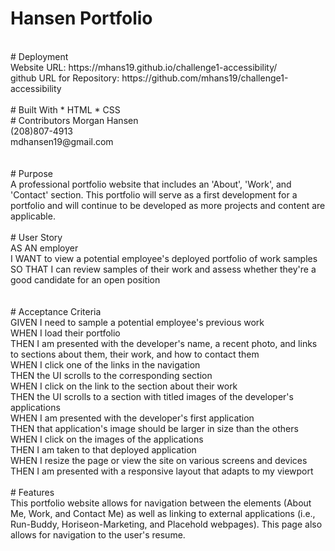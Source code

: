 # Hansen Portfolio <br>
<br>
# Deployment<br>
Website URL: https://mhans19.github.io/challenge1-accessibility/<br>
github URL for Repository: https://github.com/mhans19/challenge1-accessibility<br>
<br>
# Built With
* HTML
* CSS
<br>
# Contributors
Morgan Hansen <br>
(208)807-4913<br>
mdhansen19@gmail.com <br>
<br>
<br>
# Purpose<br>
A professional portfolio website that includes an 'About', 'Work', and 'Contact' section. This portfolio will serve as a first development for a portfolio and will continue to be developed as more projects and content are applicable.<br>
<br>
# User Story <br>
AS AN employer<br>
I WANT to view a potential employee's deployed portfolio of work samples<br>
SO THAT I can review samples of their work and assess whether they're a good candidate for an open position<br>
<br><br>
# Acceptance Criteria <br>
GIVEN I need to sample a potential employee's previous work<br>
WHEN I load their portfolio<br>
THEN I am presented with the developer's name, a recent photo, and links to sections about them, their work, and how to contact them<br>
WHEN I click one of the links in the navigation<br>
THEN the UI scrolls to the corresponding section<br>
WHEN I click on the link to the section about their work<br>
THEN the UI scrolls to a section with titled images of the developer's applications<br>
WHEN I am presented with the developer's first application<br>
THEN that application's image should be larger in size than the others<br>
WHEN I click on the images of the applications<br>
THEN I am taken to that deployed application<br>
WHEN I resize the page or view the site on various screens and devices<br>
THEN I am presented with a responsive layout that adapts to my viewport<br>
<br>
# Features <br>
This portfolio website allows for navigation between the elements (About Me, Work, and Contact Me) as well as linking to external applications (i.e., Run-Buddy, Horiseon-Marketing, and Placehold webpages). This page also allows for navigation to the user's resume.<br>
